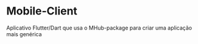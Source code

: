 # Mobile-Client
Aplicativo Flutter/Dart que usa o MHub-package para criar uma aplicação mais genérica
